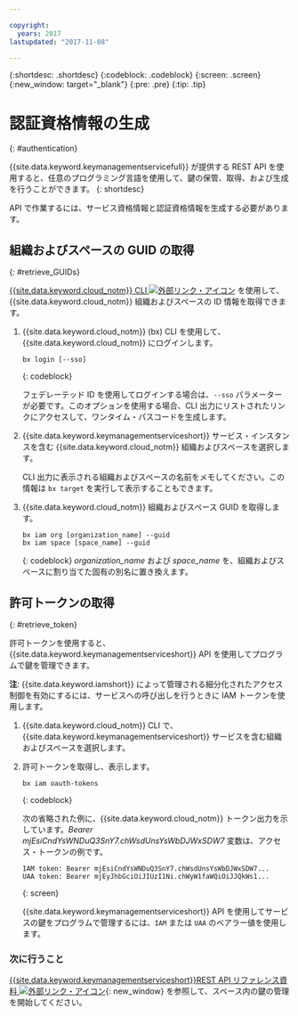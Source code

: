 ```yaml
---

copyright:
  years: 2017
lastupdated: "2017-11-08"

---
```


{:shortdesc: .shortdesc}
{:codeblock: .codeblock}
{:screen: .screen}
{:new_window: target="_blank"}
{:pre: .pre}
{:tip: .tip}

# 認証資格情報の生成
{: #authentication}

{{site.data.keyword.keymanagementservicefull}} が提供する REST API を使用すると、任意のプログラミング言語を使用して、鍵の保管、取得、および生成を行うことができます。
{: shortdesc}

API で作業するには、サービス資格情報と認証資格情報を生成する必要があります。

## 組織およびスペースの GUID の取得
{: #retrieve_GUIDs}

[{{site.data.keyword.cloud_notm}} CLI ![外部リンク・アイコン](../../icons/launch-glyph.svg "外部リンク・アイコン")](https://console.bluemix.net/docs/cli/reference/bluemix_cli/index.html#getting-started) を使用して、{{site.data.keyword.cloud_notm}} 組織およびスペースの ID 情報を取得できます。

1. {{site.data.keyword.cloud_notm}} (bx) CLI を使用して、{{site.data.keyword.cloud_notm}} にログインします。

    ```
    bx login [--sso]
    ```
    {: codeblock}

    フェデレーテッド ID を使用してログインする場合は、`--sso` パラメーターが必要です。このオプションを使用する場合、CLI 出力にリストされたリンクにアクセスして、ワンタイム・パスコードを生成します。

2. {{site.data.keyword.keymanagementserviceshort}} サービス・インスタンスを含む {{site.data.keyword.cloud_notm}} 組織およびスペースを選択します。

    CLI 出力に表示される組織およびスペースの名前をメモしてください。この情報は `bx target` を実行して表示することもできます。

3. {{site.data.keyword.cloud_notm}} 組織およびスペース GUID を取得します。

    ```
    bx iam org [organization_name] --guid
    bx iam space [space_name] --guid
    ```
    {: codeblock}
    _organization_name_ および _space_name_ を、組織およびスペースに割り当てた固有の別名に置き換えます。
## 許可トークンの取得
{: #retrieve_token}

許可トークンを使用すると、{{site.data.keyword.keymanagementserviceshort}} API を使用してプログラムで鍵を管理できます。

**注**: {{site.data.keyword.iamshort}} によって管理される細分化されたアクセス制御を有効にするには、サービスへの呼び出しを行うときに IAM トークンを使用します。

1. {{site.data.keyword.cloud_notm}} CLI で、{{site.data.keyword.keymanagementserviceshort}} サービスを含む組織およびスペースを選択します。

2. 許可トークンを取得し、表示します。

    ```
    bx iam oauth-tokens
    ```
    {: codeblock}

    次の省略された例に、{{site.data.keyword.cloud_notm}} トークン出力を示しています。_Bearer mjEsiCndYsWNDuQ3SnY7.chWsdUnsYsWbDJWxSDW7_ 変数は、アクセス・トークンの例です。

    ```
    IAM token: Bearer mjEsiCndYsWNDuQ3SnY7.chWsdUnsYsWbDJWxSDW7...
    UAA token: Bearer mjEyJhbGciOiJIUzI1Ni.chWyW1faWQiOiJJQkWs1...
    ```
    {: screen}

    {{site.data.keyword.keymanagementserviceshort}} API を使用してサービスの鍵をプログラムで管理するには、`IAM` または `UAA` のベアラー値を使用します。

### 次に行うこと

[{{site.data.keyword.keymanagementserviceshort}}REST API リファレンス資料 ![外部リンク・アイコン](../../icons/launch-glyph.svg "外部リンク・アイコン")](https://console.ng.bluemix.net/apidocs/639){: new_window} を参照して、スペース内の鍵の管理を開始してください。
